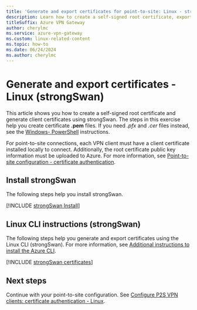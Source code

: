 ```yaml
---
title: 'Generate and export certificates for point-to-site: Linux - strongSwan'
description: Learn how to create a self-signed root certificate, export the public key, and generate client certificates using the Linux (strongSwan) CLI.
titleSuffix: Azure VPN Gateway
author: cherylmc
ms.service: azure-vpn-gateway
ms.custom: linux-related-content
ms.topic: how-to
ms.date: 06/24/2024
ms.author: cherylmc
---
```

# Generate and export certificates - Linux (strongSwan)

This article shows you how to create a self-signed root certificate and generate client certificates using strongSwan. The steps in this exercise help you create certificate **.pem** files. If you need *.pfx* and *.cer* files instead, see the [Windows- PowerShell](vpn-gateway-certificates-point-to-site.md) instructions.

For point-to-site connections, each VPN client must have a client certificate installed locally to connect. Additionally, the root certificate public key information must be uploaded to Azure. For more information, see [Point-to-site configuration - certificate authentication](point-to-site-certificate-gateway.md).

## <a name="install"></a>Install strongSwan

The following steps help you install strongSwan.

[!INCLUDE [strongSwan Install](../../includes/vpn-gateway-strongswan-install-include.md)]

## <a name="cli"></a>Linux CLI instructions (strongSwan)

The following steps help you generate and export certificates using the Linux CLI (strongSwan).
For more information, see [Additional instructions to install the Azure CLI](/cli/azure/install-azure-cli-apt).

[!INCLUDE [strongSwan certificates](../../includes/vpn-gateway-strongswan-certificates-include.md)]

## Next steps

Continue with your point-to-site configuration. See  [Configure P2S VPN clients: certificate authentication - Linux](point-to-site-vpn-client-certificate-ike-linux.md).
